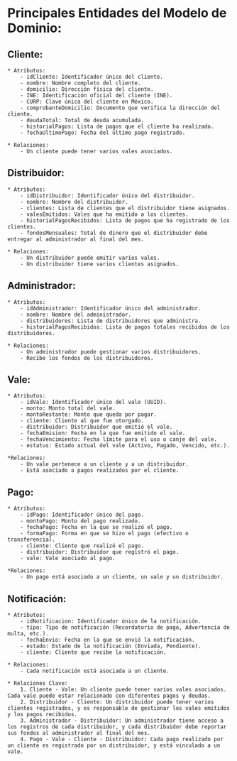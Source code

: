 # Principales Entidades del Modelo de Dominio:

## Cliente:

    * Atributos:
        - idCliente: Identificador único del cliente.
        - nombre: Nombre completo del cliente.
        - domicilio: Dirección física del cliente.
        - INE: Identificación oficial del cliente (INE).
        - CURP: Clave única del cliente en México.
        - comprobanteDomicilio: Documento que verifica la dirección del cliente.
        - deudaTotal: Total de deuda acumulada.
        - historialPagos: Lista de pagos que el cliente ha realizado.
        - fechaUltimoPago: Fecha del último pago registrado.

    * Relaciones:
        - Un cliente puede tener varios vales asociados.

## Distribuidor:

    * Atributos:
        - idDistribuidor: Identificador único del distribuidor.
        - nombre: Nombre del distribuidor.
        - clientes: Lista de clientes que el distribuidor tiene asignados.
        - valesEmitidos: Vales que ha emitido a los clientes.
        - historialPagosRecibidos: Lista de pagos que ha registrado de los clientes.
        - fondosMensuales: Total de dinero que el distribuidor debe entregar al administrador al final del mes.

    * Relaciones:
        - Un distribuidor puede emitir varios vales.
        - Un distribuidor tiene varios clientes asignados.

## Administrador:

    * Atributos:
        - idAdministrador: Identificador único del administrador.
        - nombre: Nombre del administrador.
        - distribuidores: Lista de distribuidores que administra.
        - historialPagosRecibidos: Lista de pagos totales recibidos de los distribuidores.

    * Relaciones:
        - Un administrador puede gestionar varios distribuidores.
        - Recibe los fondos de los distribuidores.

## Vale:

    * Atributos:
        - idVale: Identificador único del vale (UUID).
        - monto: Monto total del vale.
        - montoRestante: Monto que queda por pagar.
        - cliente: Cliente al que fue otorgado.
        - distribuidor: Distribuidor que emitió el vale.
        - fechaEmision: Fecha en la que fue emitido el vale.
        - fechaVencimiento: Fecha límite para el uso o canje del vale.
        - estatus: Estado actual del vale (Activo, Pagado, Vencido, etc.).

    *Relaciones:
        - Un vale pertenece a un cliente y a un distribuidor.
        - Está asociado a pagos realizados por el cliente.

## Pago:

    * Atributos:
        - idPago: Identificador único del pago.
        - montoPago: Monto del pago realizado.
        - fechaPago: Fecha en la que se realizó el pago.
        - formaPago: Forma en que se hizo el pago (efectivo o transferencia).
        - cliente: Cliente que realizó el pago.
        - distribuidor: Distribuidor que registró el pago.
        - vale: Vale asociado al pago.

    *Relaciones:
        - Un pago está asociado a un cliente, un vale y un distribuidor.

## Notificación:

    * Atributos:
        - idNotificacion: Identificador único de la notificación.
        - tipo: Tipo de notificación (Recordatorio de pago, Advertencia de multa, etc.).
        - fechaEnvio: Fecha en la que se envió la notificación.
        - estado: Estado de la notificación (Enviada, Pendiente).
        - cliente: Cliente que recibe la notificación.

    * Relaciones:
        - Cada notificación está asociada a un cliente.

    * Relaciones Clave:
        1. Cliente - Vale: Un cliente puede tener varios vales asociados. Cada vale puede estar relacionado con diferentes pagos y deudas.
        2. Distribuidor - Cliente: Un distribuidor puede tener varios clientes registrados, y es responsable de gestionar los vales emitidos y los pagos recibidos.
        3. Administrador - Distribuidor: Un administrador tiene acceso a los registros de cada distribuidor, y cada distribuidor debe reportar sus fondos al administrador al final del mes.
        4. Pago - Vale - Cliente - Distribuidor: Cada pago realizado por un cliente es registrado por un distribuidor, y está vinculado a un vale.

